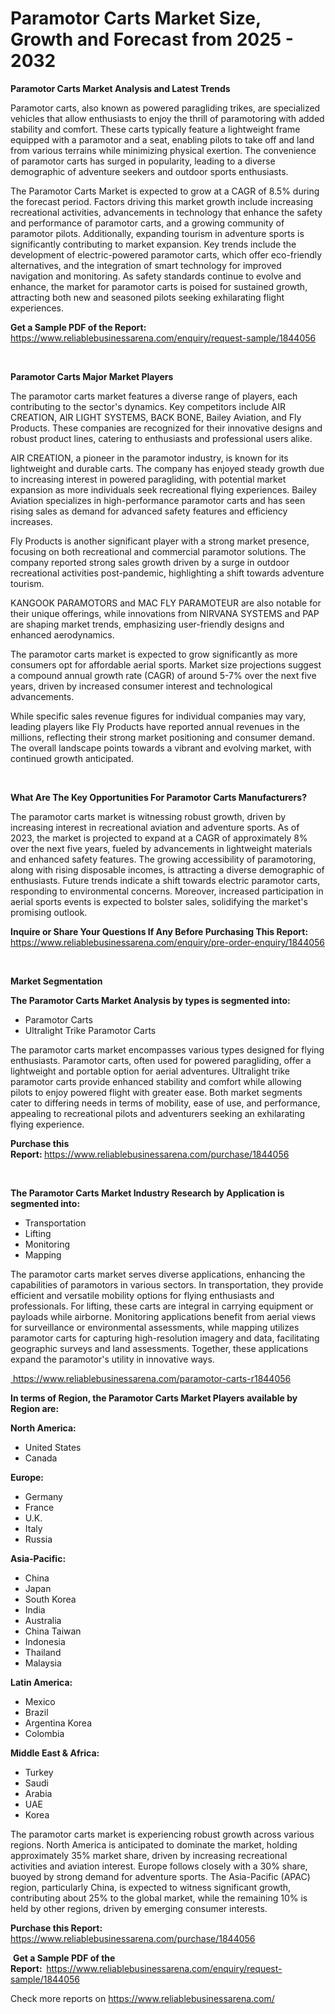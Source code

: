 <p><h1>Paramotor Carts Market Size, Growth and Forecast from 2025 - 2032</h1></p><p><strong>Paramotor Carts Market Analysis and Latest Trends</strong></p>
<p><p>Paramotor carts, also known as powered paragliding trikes, are specialized vehicles that allow enthusiasts to enjoy the thrill of paramotoring with added stability and comfort. These carts typically feature a lightweight frame equipped with a paramotor and a seat, enabling pilots to take off and land from various terrains while minimizing physical exertion. The convenience of paramotor carts has surged in popularity, leading to a diverse demographic of adventure seekers and outdoor sports enthusiasts.</p><p>The Paramotor Carts Market is expected to grow at a CAGR of 8.5% during the forecast period. Factors driving this market growth include increasing recreational activities, advancements in technology that enhance the safety and performance of paramotor carts, and a growing community of paramotor pilots. Additionally, expanding tourism in adventure sports is significantly contributing to market expansion. Key trends include the development of electric-powered paramotor carts, which offer eco-friendly alternatives, and the integration of smart technology for improved navigation and monitoring. As safety standards continue to evolve and enhance, the market for paramotor carts is poised for sustained growth, attracting both new and seasoned pilots seeking exhilarating flight experiences.</p></p>
<p><strong>Get a Sample PDF of the Report:&nbsp;</strong> <a href="https://www.reliablebusinessarena.com/enquiry/request-sample/1844056?utm_campaign=3535&utm_medium=2&utm_source=Github&utm_content=ia&utm_term=31032025&utm_id=paramotor-carts">https://www.reliablebusinessarena.com/enquiry/request-sample/1844056</a></p>
<p>&nbsp;</p>
<p><strong>Paramotor Carts Major Market Players</strong></p>
<p><p>The paramotor carts market features a diverse range of players, each contributing to the sector's dynamics. Key competitors include AIR CREATION, AIR LIGHT SYSTEMS, BACK BONE, Bailey Aviation, and Fly Products. These companies are recognized for their innovative designs and robust product lines, catering to enthusiasts and professional users alike.</p><p>AIR CREATION, a pioneer in the paramotor industry, is known for its lightweight and durable carts. The company has enjoyed steady growth due to increasing interest in powered paragliding, with potential market expansion as more individuals seek recreational flying experiences. Bailey Aviation specializes in high-performance paramotor carts and has seen rising sales as demand for advanced safety features and efficiency increases.</p><p>Fly Products is another significant player with a strong market presence, focusing on both recreational and commercial paramotor solutions. The company reported strong sales growth driven by a surge in outdoor recreational activities post-pandemic, highlighting a shift towards adventure tourism.</p><p>KANGOOK PARAMOTORS and MAC FLY PARAMOTEUR are also notable for their unique offerings, while innovations from NIRVANA SYSTEMS and PAP are shaping market trends, emphasizing user-friendly designs and enhanced aerodynamics.</p><p>The paramotor carts market is expected to grow significantly as more consumers opt for affordable aerial sports. Market size projections suggest a compound annual growth rate (CAGR) of around 5-7% over the next five years, driven by increased consumer interest and technological advancements.</p><p>While specific sales revenue figures for individual companies may vary, leading players like Fly Products have reported annual revenues in the millions, reflecting their strong market positioning and consumer demand. The overall landscape points towards a vibrant and evolving market, with continued growth anticipated.</p></p>
<p>&nbsp;</p>
<p><strong>What Are The Key Opportunities For Paramotor Carts Manufacturers?</strong></p>
<p><p>The paramotor carts market is witnessing robust growth, driven by increasing interest in recreational aviation and adventure sports. As of 2023, the market is projected to expand at a CAGR of approximately 8% over the next five years, fueled by advancements in lightweight materials and enhanced safety features. The growing accessibility of paramotoring, along with rising disposable incomes, is attracting a diverse demographic of enthusiasts. Future trends indicate a shift towards electric paramotor carts, responding to environmental concerns. Moreover, increased participation in aerial sports events is expected to bolster sales, solidifying the market's promising outlook.</p></p>
<p><strong>Inquire or Share Your Questions If Any Before Purchasing This Report:</strong> <a href="https://www.reliablebusinessarena.com/enquiry/pre-order-enquiry/1844056?utm_campaign=3535&utm_medium=2&utm_source=Github&utm_content=ia&utm_term=31032025&utm_id=paramotor-carts">https://www.reliablebusinessarena.com/enquiry/pre-order-enquiry/1844056</a></p>
<p>&nbsp;</p>
<p><strong>Market Segmentation</strong></p>
<p><strong>The Paramotor Carts Market Analysis by types is segmented into:</strong></p>
<p><ul><li>Paramotor Carts</li><li>Ultralight Trike Paramotor Carts</li></ul></p>
<p><p>The paramotor carts market encompasses various types designed for flying enthusiasts. Paramotor carts, often used for powered paragliding, offer a lightweight and portable option for aerial adventures. Ultralight trike paramotor carts provide enhanced stability and comfort while allowing pilots to enjoy powered flight with greater ease. Both market segments cater to differing needs in terms of mobility, ease of use, and performance, appealing to recreational pilots and adventurers seeking an exhilarating flying experience.</p></p>
<p><strong>Purchase this Report:&nbsp;</strong><a href="https://www.reliablebusinessarena.com/purchase/1844056?utm_campaign=3535&utm_medium=2&utm_source=Github&utm_content=ia&utm_term=31032025&utm_id=paramotor-carts">https://www.reliablebusinessarena.com/purchase/1844056</a></p>
<p>&nbsp;</p>
<p><strong>The Paramotor Carts Market Industry Research by Application is segmented into:</strong></p>
<p><ul><li>Transportation</li><li>Lifting</li><li>Monitoring</li><li>Mapping</li></ul></p>
<p><p>The paramotor carts market serves diverse applications, enhancing the capabilities of paramotors in various sectors. In transportation, they provide efficient and versatile mobility options for flying enthusiasts and professionals. For lifting, these carts are integral in carrying equipment or payloads while airborne. Monitoring applications benefit from aerial views for surveillance or environmental assessments, while mapping utilizes paramotor carts for capturing high-resolution imagery and data, facilitating geographic surveys and land assessments. Together, these applications expand the paramotor's utility in innovative ways.</p></p>
<p><a href="https://www.reliablebusinessarena.com/paramotor-carts-r1844056?utm_campaign=3535&utm_medium=2&utm_source=Github&utm_content=ia&utm_term=31032025&utm_id=paramotor-carts">&nbsp;https://www.reliablebusinessarena.com/paramotor-carts-r1844056</a></p>
<p><strong>In terms of Region, the Paramotor Carts Market Players available by Region are:</strong></p>
<p>
    <p> <strong> North America: </strong>
        <ul>
            <li>United States</li>
            <li>Canada</li>
        </ul>
        </p> 
    <p> <strong> Europe: </strong>
        <ul>
            <li>Germany</li>
            <li>France</li>
            <li>U.K.</li>
            <li>Italy</li>
            <li>Russia</li>
        </ul>
        </p> 
    <p> <strong> Asia-Pacific: </strong>
        <ul>
            <li>China</li>
            <li>Japan</li>
            <li>South Korea</li>
            <li>India</li>
            <li>Australia</li>
            <li>China Taiwan</li>
            <li>Indonesia</li>
            <li>Thailand</li>
            <li>Malaysia</li>
        </ul>
        </p> 
    <p> <strong> Latin America: </strong>
        <ul>
            <li>Mexico</li>
            <li>Brazil</li>
            <li>Argentina Korea</li>
            <li>Colombia</li>
        </ul>
        </p> 
    <p> <strong> Middle East & Africa: </strong>
        <ul>
            <li>Turkey</li>
            <li>Saudi</li>
            <li>Arabia</li>
            <li>UAE</li>
            <li>Korea</li>
        </ul>
    </p>
    </p>
<p><p>The paramotor carts market is experiencing robust growth across various regions. North America is anticipated to dominate the market, holding approximately 35% market share, driven by increasing recreational activities and aviation interest. Europe follows closely with a 30% share, buoyed by strong demand for adventure sports. The Asia-Pacific (APAC) region, particularly China, is expected to witness significant growth, contributing about 25% to the global market, while the remaining 10% is held by other regions, driven by emerging consumer interests.</p></p>
<p><strong>Purchase this Report: </strong><a href="https://www.reliablebusinessarena.com/purchase/1844056?utm_campaign=3535&utm_medium=2&utm_source=Github&utm_content=ia&utm_term=31032025&utm_id=paramotor-carts">https://www.reliablebusinessarena.com/purchase/1844056</a></p>
<p>&nbsp;<strong>Get a Sample PDF of the Report:&nbsp;&nbsp;</strong><a href="https://www.reliablebusinessarena.com/enquiry/request-sample/1844056?utm_campaign=3535&utm_medium=2&utm_source=Github&utm_content=ia&utm_term=31032025&utm_id=paramotor-carts">https://www.reliablebusinessarena.com/enquiry/request-sample/1844056</a></p>
<p><strong></strong></p>
<p>Check more reports on <a href="https://www.reliablebusinessarena.com/?utm_campaign=3535&utm_medium=2&utm_source=Github&utm_content=ia&utm_term=31032025&utm_id=paramotor-carts">https://www.reliablebusinessarena.com/</a></p>